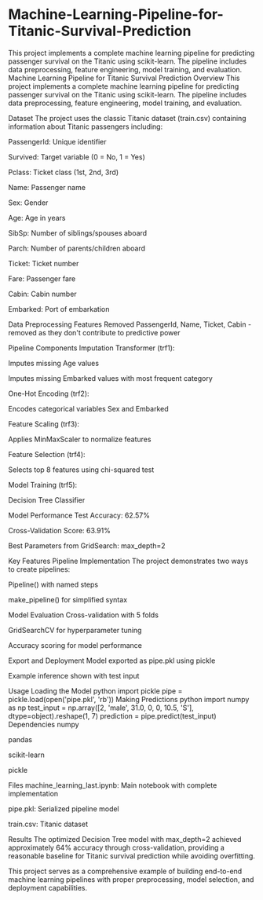 # Machine-Learning-Pipeline-for-Titanic-Survival-Prediction
This project implements a complete machine learning pipeline for predicting passenger survival on the Titanic using scikit-learn. The pipeline includes data preprocessing, feature engineering, model training, and evaluation.
Machine Learning Pipeline for Titanic Survival Prediction
Overview
This project implements a complete machine learning pipeline for predicting passenger survival on the Titanic using scikit-learn. The pipeline includes data preprocessing, feature engineering, model training, and evaluation.

Dataset
The project uses the classic Titanic dataset (train.csv) containing information about Titanic passengers including:

PassengerId: Unique identifier

Survived: Target variable (0 = No, 1 = Yes)

Pclass: Ticket class (1st, 2nd, 3rd)

Name: Passenger name

Sex: Gender

Age: Age in years

SibSp: Number of siblings/spouses aboard

Parch: Number of parents/children aboard

Ticket: Ticket number

Fare: Passenger fare

Cabin: Cabin number

Embarked: Port of embarkation

Data Preprocessing
Features Removed
PassengerId, Name, Ticket, Cabin - removed as they don't contribute to predictive power

Pipeline Components
Imputation Transformer (trf1):

Imputes missing Age values

Imputes missing Embarked values with most frequent category

One-Hot Encoding (trf2):

Encodes categorical variables Sex and Embarked

Feature Scaling (trf3):

Applies MinMaxScaler to normalize features

Feature Selection (trf4):

Selects top 8 features using chi-squared test

Model Training (trf5):

Decision Tree Classifier

Model Performance
Test Accuracy: 62.57%

Cross-Validation Score: 63.91%

Best Parameters from GridSearch: max_depth=2

Key Features
Pipeline Implementation
The project demonstrates two ways to create pipelines:

Pipeline() with named steps

make_pipeline() for simplified syntax

Model Evaluation
Cross-validation with 5 folds

GridSearchCV for hyperparameter tuning

Accuracy scoring for model performance

Export and Deployment
Model exported as pipe.pkl using pickle

Example inference shown with test input

Usage
Loading the Model
python
import pickle
pipe = pickle.load(open('pipe.pkl', 'rb'))
Making Predictions
python
import numpy as np
test_input = np.array([2, 'male', 31.0, 0, 0, 10.5, 'S'], dtype=object).reshape(1, 7)
prediction = pipe.predict(test_input)
Dependencies
numpy

pandas

scikit-learn

pickle

Files
machine_learning_last.ipynb: Main notebook with complete implementation

pipe.pkl: Serialized pipeline model

train.csv: Titanic dataset

Results
The optimized Decision Tree model with max_depth=2 achieved approximately 64% accuracy through cross-validation, providing a reasonable baseline for Titanic survival prediction while avoiding overfitting.

This project serves as a comprehensive example of building end-to-end machine learning pipelines with proper preprocessing, model selection, and deployment capabilities.

